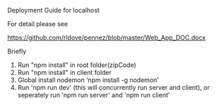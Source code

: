 Deployment Guide for localhost

For detail please see

https://github.com/rldove/pennez/blob/master/Web_App_DOC.docx


Briefly

1. Run "npm install" in root folder(zipCode)
2. Run "npm install" in client folder
3. Global install nodemon ‘npm install -g nodemon’
4. Run 'npm run dev' (this will concurrently run server and client), or seperately run 'npm run server' and 'npm run client'
